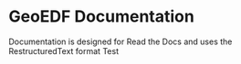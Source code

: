 # GeoEDF Documentation

Documentation is designed for Read the Docs and uses the RestructuredText format
Test
